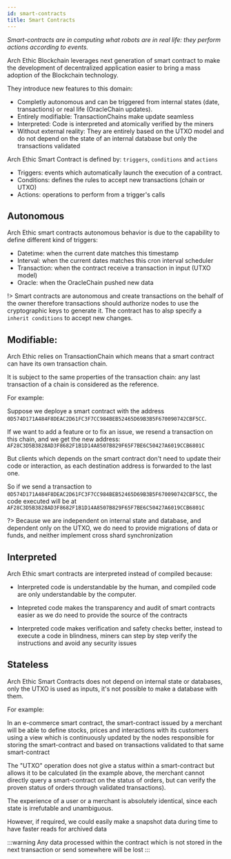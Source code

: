 ```yaml
---
id: smart-contracts
title: Smart Contracts
---
```


*Smart-contracts are in computing what robots are in real life: they perform actions according to events.* 

Arch Ethic Blockchain leverages next generation of smart contract to make the development of decentralized application easier to bring a mass adoption of the Blockchain technology.

They introduce new features to this domain:
- Completly autonomous and can be triggered from internal states (date, transactions) or real life (OracleChain updates).
- Entirely modifiable: TransactionChains make update seamless
- Interpreted: Code is interpreted and atomically verified by the miners
- Without external reality: They are entirely based on the UTXO model and do not depend on the state of an internal database but only the transactions validated

Arch Ethic Smart Contract is defined by: `triggers`, `conditions` and `actions`

- Triggers: events which automatically launch the execution of a contract.
- Conditions: defines the rules to accept new transactions (chain or UTXO)
- Actions: operations to perform from a trigger's calls

## Autonomous

Arch Ethic smart contracts autonomous behavior is due to the capability to define different kind of triggers:
- Datetime: when the current date matches this timestamp
- Interval: when the current dates matches this cron interval scheduler
- Transaction: when the contract receive a transaction in input (UTXO model)
- Oracle: when the OracleChain pushed new data

!>  Smart contracts are autonomous and create transactions on the behalf of the owner therefore transactions should authorize nodes to use the cryptographic keys to generate it.
The contract has to alsp specify a `inherit conditions` to accept new changes.

## Modifiable:

Arch Ethic relies on TransactionChain which means that a smart contract can have its own transaction chain.

 It is subject to the same properties of the transaction chain: any last transaction of a chain is considered as the reference.

For example:

Suppose we deploye a smart contract with the address `0D574D171A484F8DEAC2D61FC3F7CC984BEB52465D69B3B5F670090742CBF5CC`.

If we want to add a feature or to fix an issue, we resend a transaction on this chain, and we get the new address: `AF28C3D5B3828AD3F8682F1B1D14A8507B829F65F7BE6C50427A6019CCB6801C`

But clients which depends on the smart contract don't need to update their code or interaction, as each destination address is forwarded to the last one.

So if we send a transaction to `0D574D171A484F8DEAC2D61FC3F7CC984BEB52465D69B3B5F670090742CBF5CC`, the code executed will be at `AF28C3D5B3828AD3F8682F1B1D14A8507B829F65F7BE6C50427A6019CCB6801C`

?> Because we are independent  on internal state and database, and dependent only on the UTXO, we do need to provide migrations of data or funds, and neither implement cross shard synchronization

## Interpreted

Arch Ethic smart contracts are interpreted instead of compiled because:

- Interpreted code is understandable by the human, and compiled code are only understandable by the computer.

- Intepreted code makes the transparency and audit of smart contracts easier as we do need to provide the source of the contracts

- Interpreted code makes verification and safety checks better, instead to execute a code in blindness, miners can step by step verify the instructions and avoid any security issues

## Stateless

Arch Ethic Smart Contracts does not depend on internal state or databases, only the UTXO is used as inputs, it's not possible to make a database with them.

For example:

In an e-commerce smart contract, the smart-contract issued by a merchant will be able to define stocks, prices and interactions with its customers using a view which is continuously updated by the nodes responsible for storing the smart-contract and based on transactions validated to that same smart-contract

The "UTXO" operation does not give a status within a smart-contract but allows it to be calculated (in the example above, the merchant cannot directly query a smart-contract on the status of orders, but can verify the proven status of orders through validated transactions).

The experience of a user or a merchant is absolutely identical, since each state is irrefutable and unambiguous.

However, if required, we could easily make a snapshot data during time to have faster reads for archived data

:::warning
Any data processed within the contract which is not stored in the next transaction or send somewhere will be lost
:::
